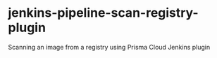# jenkins-pipeline-scan-registry-plugin
Scanning an image from a registry using Prisma Cloud Jenkins plugin
